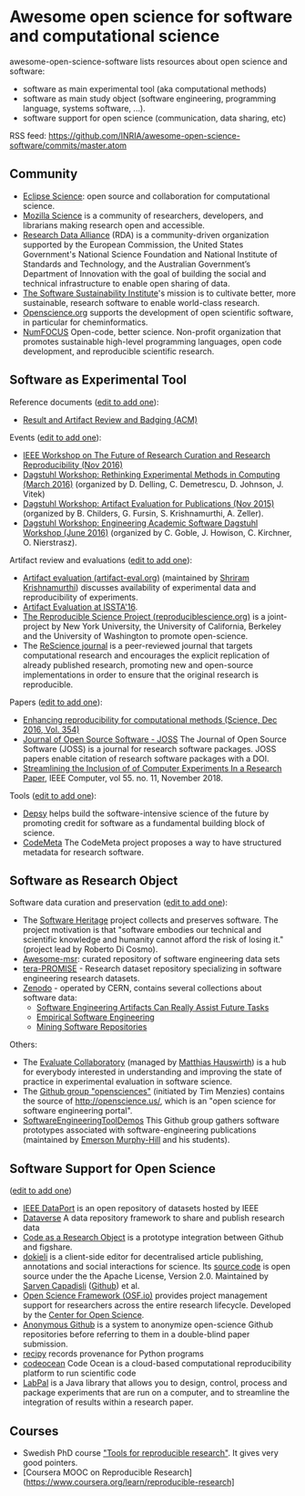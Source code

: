 # Awesome open science for software and computational science

awesome-open-science-software lists resources about open science and software:

* software as main experimental tool (aka computational methods)
* software as main study object (software engineering, programming language, systems software, ...). 
* software support for open science (communication, data sharing, etc) 

RSS feed: <https://github.com/INRIA/awesome-open-science-software/commits/master.atom>

Community
---------

* [Eclipse Science](https://science.eclipse.org): open source and collaboration for computational science.
* [Mozilla Science](https://science.mozilla.org) is a community of researchers, developers, and librarians making research open and accessible.
* [Research Data Alliance](https://www.rd-alliance.org/) (RDA) is a community-driven organization supported by the European Commission, the United States Government's National Science Foundation and National Institute of Standards and Technology, and the Australian Government’s Department of Innovation with the goal of building the social and technical infrastructure to enable open sharing of data.
* [The Software Sustainability Institute](https://www.software.ac.uk/)'s mission is to cultivate better, more sustainable, research software to enable world-class research.
* [Openscience.org](http://openscience.org) supports the development of open scientific software, in particular for cheminformatics. 
* [NumFOCUS](https://www.numfocus.org/) Open-code, better science. Non-profit organization that promotes sustainable high-level programming languages, open code development, and reproducible scientific research.

Software as Experimental Tool
------------------------------
Reference documents ([edit to add one](https://github.com/INRIA/awesome-open-science-software/edit/gh-pages/README.md)):

* [Result and Artifact Review and Badging (ACM)](https://www.acm.org/publications/policies/artifact-review-badging)

Events ([edit to add one](https://github.com/INRIA/awesome-open-science-software/edit/gh-pages/README.md)):

* [IEEE Workshop on The Future of Research Curation and Research Reproducibility (Nov 2016)](http://www.ieee.org/publications_standards/publications/ieee_workshops/research_reproducibility.html)
* [Dagstuhl Workshop: Rethinking Experimental Methods in Computing (March 2016)](http://www.dagstuhl.de/de/programm/kalender/semhp/?semnr=16111) (organized by D. Delling, C. Demetrescu, D. Johnson, J. Vitek)
* [Dagstuhl Workshop: Artifact Evaluation for Publications (Nov 2015)](http://www.dagstuhl.de/en/program/calendar/semhp/?semnr=15452) (organized by B. Childers, G. Fursin, S. Krishnamurthi, A. Zeller).
* [Dagstuhl Workshop: Engineering Academic Software Dagstuhl Workshop (June 2016)](http://www.dagstuhl.de/en/program/calendar/semhp/?semnr=16252) (organized by C. Goble, J. Howison, C. Kirchner, O. Nierstrasz).

Artifact review and evaluations ([edit to add one](https://github.com/INRIA/awesome-open-science-software/edit/gh-pages/README.md)):

* [Artifact evaluation (artifact-eval.org)](http://www.artifact-eval.org/) (maintained by [Shriram Krishnamurthi](https://cs.brown.edu/~sk/)) discusses availability of experimental data and reproducibility of experiments. 
* [Artifact Evaluation at ISSTA'16](https://issta2016.cispa.saarland/artifact-evaluation/).
* [The Reproducible Science Project (reproduciblescience.org)](https://reproduciblescience.org/) is a joint-project by New York University, the University of California, Berkeley and the University of Washington to promote open-science.
* The [ReScience journal](https://rescience.github.io/) is a peer-reviewed journal that targets computational research and encourages the explicit replication of already published research, promoting new and open-source implementations in order to ensure that the original research is reproducible.

Papers ([edit to add one](https://github.com/INRIA/awesome-open-science-software/edit/gh-pages/README.md)):

* [Enhancing reproducibility for computational methods (Science, Dec 2016, Vol. 354)](http://science.sciencemag.org/content/354/6317/1240)
* [Journal of Open Source Software - JOSS](http://joss.theoj.org) The Journal of Open Source Software (JOSS) is a journal for research software packages. JOSS papers enable citation of research software packages with a DOI.
* [Streamlining the Inclusion of of Computer Experiments In a Research Paper](https://ieeexplore.ieee.org/document/8625929), IEEE Computer, vol 55. no. 11, November 2018.

Tools ([edit to add one](https://github.com/INRIA/awesome-open-science-software/edit/gh-pages/README.md)):

* [Depsy](http://depsy.org/) helps build the software-intensive science of the future by promoting credit for software as a fundamental building block of science. 
* [CodeMeta](https://codemeta.github.io/) The CodeMeta project proposes a way to have structured metadata for research software.  

Software as Research Object
---------------------------

Software data curation and preservation ([edit to add one](https://github.com/INRIA/awesome-open-science-software/edit/gh-pages/README.md)):

* The [Software Heritage](https://www.softwareheritage.org/) project collects and preserves software. The project motivation is that "software embodies our technical and scientific knowledge and humanity cannot afford the risk of losing it." (project lead by Roberto Di Cosmo).
* [Awesome-msr](https://github.com/dspinellis/awesome-msr): curated repository of software engineering data sets
* [tera-PROMISE](http://openscience.us/repo/) - Research dataset repository specializing in software engineering research datasets.
* [Zenodo](http://zenodo.org/) - operated by CERN, contains several collections about software data:
  * [Software Engineering Artifacts Can Really Assist Future Tasks ](http://zenodo.org/communities/seacraft)
  * [Empirical Software Engineering](https://zenodo.org/communities/empirical-software-engineering/)
  * [Mining Software Repositories](https://zenodo.org/communities/msr/)

Others:

* The [Evaluate Collaboratory](http://evaluate.inf.usi.ch/) (managed by [Matthias Hauswirth](http://www.inf.usi.ch/faculty/hauswirth/)) is a hub for everybody interested in understanding and improving the state of practice in experimental evaluation in software science.
* The [Github group "opensciences"](https://github.com/opensciences) (initiated by Tim Menzies) contains the source of http://openscience.us/, which is an "open science for software engineering portal".
* [SoftwareEngineeringToolDemos](https://github.com/SoftwareEngineeringToolDemos) This Github group gathers software prototypes associated with software-engineering publications (maintained by [Emerson Murphy-Hill](http://people.engr.ncsu.edu/ermurph3/) and his students). 

Software Support for Open Science
---------------------------------
 
 ([edit to add one](https://github.com/INRIA/awesome-open-science-software/edit/gh-pages/README.md))
 
* [IEEE DataPort](https://ieee-dataport.org/) is an open repository of datasets hosted by IEEE
* [Dataverse](https://github.com/IQSS/dataverse) A data repository framework to share and publish research data
* [Code as a Research Object](http://mozillascience.github.io/code-research-object/) is a prototype integration between Github and figshare.
* [dokieli](https://dokie.li/) is a client-side editor for decentralised article publishing, annotations and social interactions for science. Its [source code](https://github.com/linkeddata/dokieli) is open source under the the Apache License, Version 2.0. Maintained by [Sarven Capadisli](http://csarven.ca/#i) ([Github](https://github.com/csarven)) et al.
* [Open Science Framework (OSF.io)](https://osf.io) provides project management support for researchers across the entire research lifecycle. Developed by the [Center for Open Science](https://cos.io).
* [Anonymous Github](https://github.com/tdurieux/anonymous_github/) is a system to anonymize open-science Github repositories before referring to them in a double-blind paper submission.
* [recipy](https://github.com/recipy/recipy) records provenance for Python programs 
* [codeocean](https://codeocean.com/) Code Ocean is a cloud-based computational reproducibility platform to run scientific code
* [LabPal](https://liflab.github.io/labpal) is a Java library that allows you to design, control, process and package experiments that are run on a computer, and to streamline the integration of results within a research paper.

Courses
-------

* Swedish PhD course ["Tools for reproducible research"](https://nbis-reproducible-research.readthedocs.io/en/latest/). It gives very good pointers.
* [Coursera MOOC on Reproducible Research](https://www.coursera.org/learn/reproducible-research]
